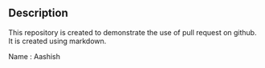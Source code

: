 ## Description

This repository is created to demonstrate the use of pull request on github.
It is created using markdown.

Name : Aashish
